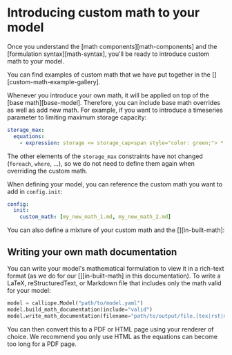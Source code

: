 # Introducing custom math to your model

Once you understand the [math components][math-components] and the [formulation syntax][math-syntax], you'll be ready to introduce custom math to your model.

You can find examples of custom math that we have put together in the [][custom-math-example-gallery].

Whenever you introduce your own math, it will be applied on top of the [base math][base-model].
Therefore, you can include base math overrides as well as add new math.
For example, if you want to introduce a timeseries parameter to limiting maximum storage capacity:

```yaml
storage_max:
  equations:
    - expression: storage <= storage_cap<span style="color: green;"> * time_varying_parameter<span style="color: green;">
```

The other elements of the `storage_max` constraints have not changed (`foreach`, `where`, ...), so we do not need to define them again when overriding the custom math.

When defining your model, you can reference the custom math you want to add in `config.init`:

```yaml
config:
  init:
    custom_math: [my_new_math_1.md, my_new_math_2.md]
```

You can also define a mixture of your custom math and the [][in-built-math]:

## Writing your own math documentation

You can write your model's mathematical formulation to view it in a rich-text format (as we do for our [][in-built-math] in this documentation).
To write a LaTeX, reStructuredText, or Markdown file that includes only the math valid for your model:

```python
model = calliope.Model("path/to/model.yaml")
model.build_math_documentation(include="valid")
model.write_math_documentation(filename="path/to/output/file.[tex|rst|md]")
```

You can then convert this to a PDF or HTML page using your renderer of choice.
We recommend you only use HTML as the equations can become too long for a PDF page.
